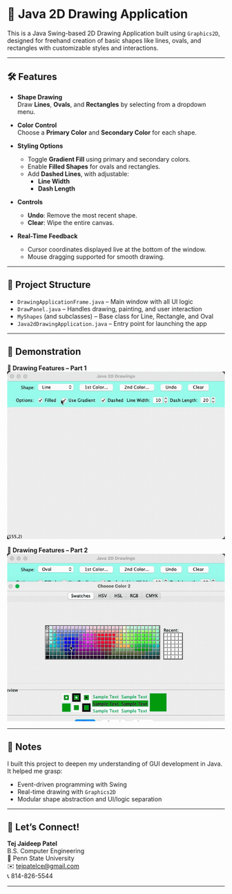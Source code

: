 # 🎨 Java 2D Drawing Application

This is a Java Swing-based 2D Drawing Application built using `Graphics2D`, designed for freehand creation of basic shapes like lines, ovals, and rectangles with customizable styles and interactions.

---

## 🛠 Features

-   **Shape Drawing**  
    Draw **Lines**, **Ovals**, and **Rectangles** by selecting from a dropdown menu.

-   **Color Control**  
    Choose a **Primary Color** and **Secondary Color** for each shape.

-   **Styling Options**

    -   Toggle **Gradient Fill** using primary and secondary colors.
    -   Enable **Filled Shapes** for ovals and rectangles.
    -   Add **Dashed Lines**, with adjustable:
        -   **Line Width**
        -   **Dash Length**

-   **Controls**

    -   **Undo**: Remove the most recent shape.
    -   **Clear**: Wipe the entire canvas.

-   **Real-Time Feedback**
    -   Cursor coordinates displayed live at the bottom of the window.
    -   Mouse dragging supported for smooth drawing.

---

## 📁 Project Structure

-   `DrawingApplicationFrame.java` – Main window with all UI logic
-   `DrawPanel.java` – Handles drawing, painting, and user interaction
-   `MyShapes` (and subclasses) – Base class for Line, Rectangle, and Oval
-   `Java2dDrawingApplication.java` – Entry point for launching the app

---

## 📸 Demonstration

**🎥 Drawing Features – Part 1**  
<img src="./Drawing_1.gif" width="600" title="Basic Drawing Tools and Style Options">

**🎥 Drawing Features – Part 2**  
<img src="./Drawing_2.gif" width="600" title="More Shape Customization and Interaction Flow">

---

## 📝 Notes

I built this project to deepen my understanding of GUI development in Java. It helped me grasp:

-   Event-driven programming with Swing
-   Real-time drawing with `Graphics2D`
-   Modular shape abstraction and UI/logic separation

---

## 🧠 Let’s Connect!

**Tej Jaideep Patel**  
B.S. Computer Engineering  
📍 Penn State University  
✉️ tejpatelce@gmail.com  
📞 814-826-5544

---
